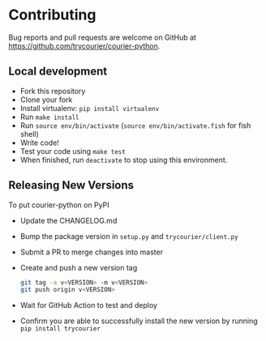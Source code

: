 # Contributing

Bug reports and pull requests are welcome on GitHub at https://github.com/trycourier/courier-python.

## Local development

- Fork this repository
- Clone your fork
- Install virtualenv: `pip install virtualenv`
- Run `make install`
- Run `source env/bin/activate` (`source env/bin/activate.fish` for fish shell)
- Write code!
- Test your code using `make test`
- When finished, run `deactivate` to stop using this environment.

## Releasing New Versions

To put courier-python on PyPI

- Update the CHANGELOG.md
- Bump the package version in `setup.py` and `trycourier/client.py`
- Submit a PR to merge changes into master
- Create and push a new version tag

  ```bash
  git tag -a v<VERSION> -m v<VERSION>
  git push origin v<VERSION>
  ```

- Wait for GitHub Action to test and deploy
- Confirm you are able to successfully install the new version by running `pip install trycourier`
